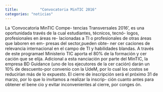 ```yaml
---
title:  		"Convocatoria MinTIC 2016"
categories: "noticias"
---
```


La ‘Convocatoria MinTIC Compe- tencias Transversales 2016’, es una oportunidada través de la cual estudiantes, técnicos, tecnó- logos, profesionales en áreas re- lacionadas a TI o profesionales de otras áreas que laboren en em- presas del sector,pueden obte- ner cer  caciones de relevancia internacional en el campo de TI y habilidades blandas. A través de este programael Ministerio TIC aporta el 80% de la formación y cer  cación que se elija.
Adicional a esta  nanciación por parte del MinTIC, la empresa BD Guidance (uno de los ejecutores de la cer  cación) darán un 10% de descuento-por convenio con la UdeM, por lo cual los costos se reducirían más de lo expuesto.
El cierre de inscripción será el próximo 31 de marzo, por lo que lo invitamos a realizar la inscrip- ción cuanto antes para obtener el bene cio y evitar inconvenientes al cierre, por conges ón.
